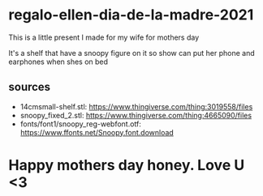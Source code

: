# regalo-ellen-dia-de-la-madre-2021

This is a little present I made for my wife for mothers day

It's a shelf that have a snoopy figure on it so show can put her phone and earphones when shes on bed

## sources

- 14cmsmall-shelf.stl: https://www.thingiverse.com/thing:3019558/files
- snoopy_fixed_2.stl: https://www.thingiverse.com/thing:4665090/files
- fonts/font1/snoopy_reg-webfont.otf: https://www.ffonts.net/Snoopy.font.download

# Happy mothers day honey. Love U <3

